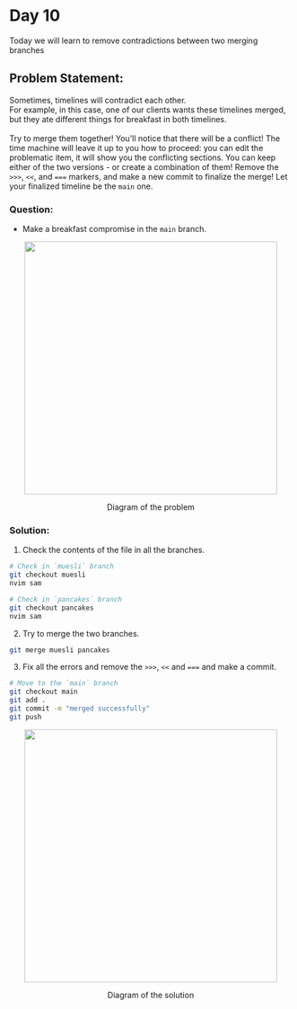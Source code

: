 # Day 10

Today we will learn to remove contradictions between two merging branches

## Problem Statement:
Sometimes, timelines will contradict each other. <br>
For example, in this case, one of our clients wants these timelines merged, but they ate different things for breakfast in both timelines. <br></br>
Try to merge them together! You'll notice that there will be a conflict! The time machine will leave it up to you how to proceed: you can edit the problematic item, it will show you the conflicting sections. You can keep either of the two versions - or create a combination of them! Remove the `>>>`, `<<`, and `===` markers, and make a new commit to finalize the merge!
Let your finalized timeline be the `main` one.

### Question:
 - Make a breakfast compromise in the `main` branch.

<div align="center">
  <img src="https://github.com/ArnabKumarRoy02/Learn-git/assets/86621483/c8163d84-12e0-4deb-b952-032553985137" width=450>
  <p>Diagram of the problem</p>
</div>

### Solution:

1. Check the contents of the file in all the branches.
```bash
# Check in `muesli` branch
git checkout muesli
nvim sam

# Check in `pancakes` branch
git checkout pancakes
nvim sam
```

2. Try to merge the two branches.
```bash
git merge muesli pancakes
```

3. Fix all the errors and remove the `>>>`, `<<` and `===` and make a commit.
```bash
# Move to the `main` branch
git checkout main
git add .
git commit -m "merged successfully"
git push
```

<div align="center">
  <img src="https://github.com/ArnabKumarRoy02/Learn-git/assets/86621483/e9e66ec9-3ce7-472d-b285-af0d36412953" width=450>
  <p>Diagram of the solution</p>
</div>

